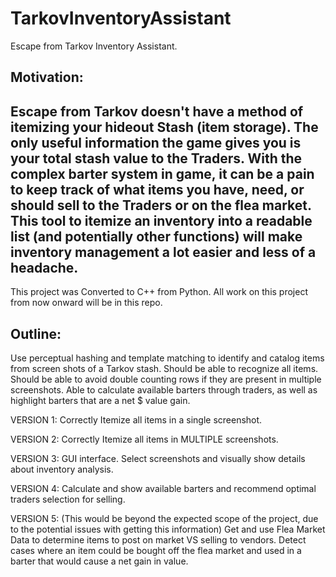 # TarkovInventoryAssistant
Escape from Tarkov Inventory Assistant.

Motivation:
------------------------------------------------------------------------------------------------------------------------
Escape from Tarkov doesn't have a method of itemizing your hideout Stash (item storage). The only useful information the
game gives you is your total stash value to the Traders. With the complex barter system in game, it can be a pain to
keep track of what items you have, need, or should sell to the Traders or on the flea market. This tool to itemize an
inventory into a readable list (and potentially other functions) will make inventory management a lot easier and less of
a headache.
------------------------------------------------------------------------------------------------------------------------

This project was Converted to C++ from Python.
All work on this project from now onward will be in this repo.

Outline:
------------------------------------------------------------------------------------------------------------------------
Use perceptual hashing and template matching to identify and catalog items from screen shots of a Tarkov stash.
Should be able to recognize all items.
Should be able to avoid  double counting rows if they are present in multiple screenshots.
Able to calculate available barters through traders, as well as highlight barters that are a net $ value gain.

VERSION 1:
Correctly Itemize all items in a single screenshot.

VERSION 2:
Correctly Itemize all items in MULTIPLE screenshots.

VERSION 3:
GUI interface. Select screenshots and visually show details about inventory analysis.

VERSION 4:
Calculate and show available barters and recommend optimal traders selection for selling.

VERSION 5:
(This would be beyond the expected scope of the project, due to the potential issues with getting this information)
Get and use Flea Market Data to determine items to post on market VS selling to vendors. Detect cases where an item
could be bought off the flea market and used in a barter that would cause a net gain in value.

